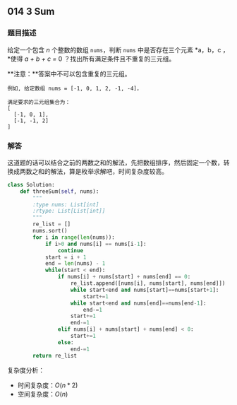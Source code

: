 ## 014 3 Sum

### 题目描述

给定一个包含 *n* 个整数的数组 `nums`，判断 `nums` 中是否存在三个元素 *a，b，c ，*使得 *a + b + c =* 0 ？找出所有满足条件且不重复的三元组。

**注意：**答案中不可以包含重复的三元组。

```
例如, 给定数组 nums = [-1, 0, 1, 2, -1, -4]，

满足要求的三元组集合为：
[
  [-1, 0, 1],
  [-1, -1, 2]
]
```

### 解答	

​	这道题的话可以结合之前的两数之和的解法，先把数组排序，然后固定一个数，转换成两数之和的解法，算是枚举求解吧，时间复杂度较高。

```python
class Solution:
    def threeSum(self, nums):
        """
        :type nums: List[int]
        :rtype: List[List[int]]
        """
        re_list = []
        nums.sort()
        for i in range(len(nums)):
            if i>0 and nums[i] == nums[i-1]:
                continue
            start = i + 1
            end = len(nums) - 1
            while(start < end):
                if nums[i] + nums[start] + nums[end] == 0:
                    re_list.append([nums[i], nums[start], nums[end]])
                    while start<end and nums[start]==nums[start+1]:
                        start+=1
                    while start<end and nums[end]==nums[end-1]:
                        end-=1
                    start+=1
                    end-=1
                elif nums[i] + nums[start] + nums[end] < 0:
                    start+=1
                else:
                    end-=1
        return re_list
```

复杂度分析：

- 时间复杂度：$O(n*2)$
- 空间复杂度：$O(n)$ 